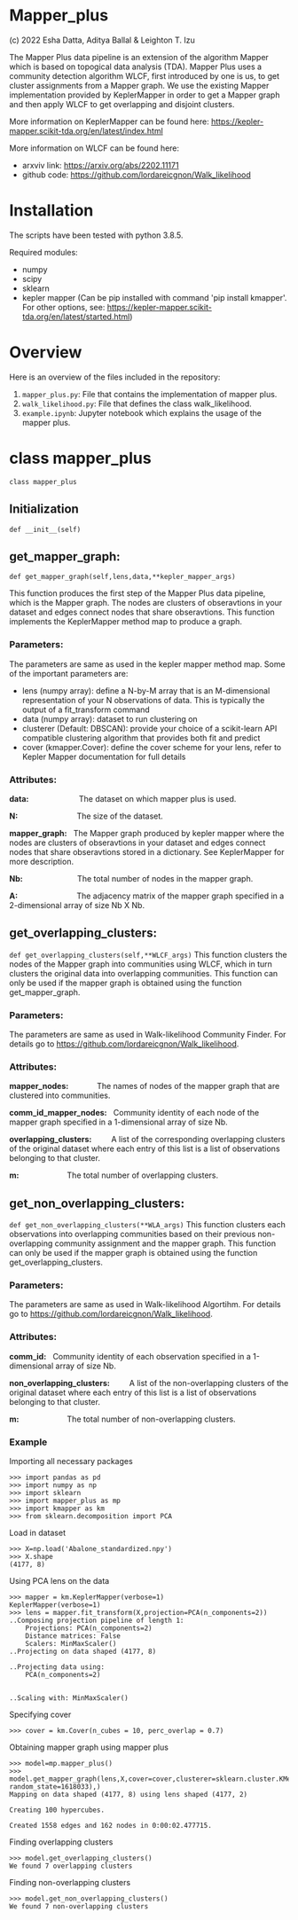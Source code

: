 # Mapper_plus

(c) 2022 Esha Datta, Aditya Ballal & Leighton T. Izu

The Mapper Plus data pipeline is an extension of the algorithm Mapper which is based on topogical data analysis (TDA). Mapper Plus uses a community detection algorithm WLCF, first introduced by one is us, to get cluster assignments from a Mapper graph. We use the existing Mapper implementation provided by KeplerMapper in order to get a Mapper graph and then apply WLCF to get overlapping and disjoint clusters. 

More information on KeplerMapper can be found here: https://kepler-mapper.scikit-tda.org/en/latest/index.html

More information on WLCF can be found here: 
- arxviv link: https://arxiv.org/abs/2202.11171
- github code: https://github.com/lordareicgnon/Walk_likelihood

# Installation

The scripts have been tested with python 3.8.5.

Required modules:
- numpy
- scipy
- sklearn
- kepler mapper (Can be pip installed with command 'pip install kmapper'. For other options, see: https://kepler-mapper.scikit-tda.org/en/latest/started.html)

# Overview

Here is an overview of the files included in the repository:
1. ```mapper_plus.py```: File that contains the implementation of mapper plus.
2. ```walk_likelihood.py```: File that defines the class walk_likelihood.
3. ```example.ipynb```: Jupyter notebook which explains the usage of the mapper plus.

# class mapper_plus

```class mapper_plus```
## Initialization
```def __init__(self)```

## get_mapper_graph:
```def get_mapper_graph(self,lens,data,**kepler_mapper_args)```

This function produces the first step of the Mapper Plus data pipeline, which is the Mapper graph. The nodes are clusters of obseravtions in your dataset and edges connect nodes that share obseravtions. This function implements the KeplerMapper method map to produce a graph.


### Parameters: 
The parameters are same as used in the kepler mapper method map. Some of the important parameters are:
- lens (numpy array): define a N-by-M array that is an M-dimensional representation of your N observations of data. This is typically the output of a fit_transform command
- data (numpy array): dataset to run clustering on 
- clusterer (Default: DBSCAN): provide your choice of a scikit-learn API compatible clustering algorithm that provides both fit and predict
- cover (kmapper.Cover): define the cover scheme for your lens, refer to Kepler Mapper documentation for full details   

### Attributes:

__data:__ &nbsp; &nbsp; &nbsp; &nbsp; &nbsp; &nbsp; &nbsp; &nbsp; &nbsp; &nbsp; &nbsp;  The dataset on which mapper plus is used.

__N:__	&nbsp; &nbsp; &nbsp; &nbsp; &nbsp; &nbsp; &nbsp; &nbsp; &nbsp; &nbsp; &nbsp; &nbsp; &nbsp; The size of the dataset.

__mapper_graph:__  &nbsp; The Mapper graph produced by kepler mapper where the nodes are clusters of obseravtions in your dataset and edges connect nodes that share obseravtions stored in a dictionary. See KeplerMapper for more description. 

__Nb:__ &nbsp; &nbsp; &nbsp; &nbsp; &nbsp; &nbsp; &nbsp; &nbsp; &nbsp; &nbsp; &nbsp; &nbsp; The total number of nodes in the mapper graph.

__A:__ &nbsp; &nbsp; &nbsp; &nbsp; &nbsp; &nbsp; &nbsp; &nbsp; &nbsp; &nbsp; &nbsp; &nbsp; &nbsp; The adjacency matrix of the mapper graph specified in a 2-dimensional array of size Nb X Nb.

## get_overlapping_clusters:
```def get_overlapping_clusters(self,**WLCF_args)```
This function clusters the nodes of the Mapper graph into communities using WLCF, which in turn clusters the original data into overlapping communities. This function can only be used if the mapper graph is obtained using the function get_mapper_graph.

### Parameters: 
The parameters are same as used in Walk-likelihood Community Finder. For details go to https://github.com/lordareicgnon/Walk_likelihood.

### Attributes:

__mapper_nodes:__  &nbsp; &nbsp; &nbsp; &nbsp; &nbsp; &nbsp; The names of nodes of the mapper graph that are clustered into communities.

__comm_id_mapper_nodes:__ &nbsp; Community identity of each node of the mapper graph specified in a 1-dimensional array of size Nb.

__overlapping_clusters:__ &nbsp; &nbsp; &nbsp; &nbsp; A list of the corresponding overlapping clusters of the original dataset where each entry of this list is a list of observations belonging to that cluster.

__m:__&nbsp; &nbsp; &nbsp; &nbsp; &nbsp; &nbsp; &nbsp; &nbsp; &nbsp; &nbsp; &nbsp; The total number of overlapping clusters.


## get_non_overlapping_clusters:
```def get_non_overlapping_clusters(**WLA_args)```
This function clusters each observations into overlapping communities based on their previous non-overlapping community assignment and the mapper graph. This function can only be used if the mapper graph is obtained using the function get_overlapping_clusters.

### Parameters: 
The parameters are same as used in Walk-likelihood Algortihm. For details go to https://github.com/lordareicgnon/Walk_likelihood.


### Attributes:

__comm_id:__ &nbsp; Community identity of each observation specified in a 1-dimensional array of size Nb.

__non_overlapping_clusters:__ &nbsp; &nbsp; &nbsp; &nbsp; A list of the non-overlapping clusters of the original dataset where each entry of this list is a list of observations belonging to that cluster.

__m:__&nbsp; &nbsp; &nbsp; &nbsp; &nbsp; &nbsp; &nbsp; &nbsp; &nbsp; &nbsp; &nbsp; The total number of non-overlapping clusters.


### Example

Importing all necessary packages
```
>>> import pandas as pd
>>> import numpy as np
>>> import sklearn
>>> import mapper_plus as mp 
>>> import kmapper as km 
>>> from sklearn.decomposition import PCA 
```

Load in dataset
```
>>> X=np.load('Abalone_standardized.npy')
>>> X.shape
(4177, 8)
```

Using PCA lens on the data
```
>>> mapper = km.KeplerMapper(verbose=1)
KeplerMapper(verbose=1)
>>> lens = mapper.fit_transform(X,projection=PCA(n_components=2))
..Composing projection pipeline of length 1:
	Projections: PCA(n_components=2)
	Distance matrices: False
	Scalers: MinMaxScaler()
..Projecting on data shaped (4177, 8)

..Projecting data using: 
	PCA(n_components=2)


..Scaling with: MinMaxScaler()
```

Specifying cover
```
>>> cover = km.Cover(n_cubes = 10, perc_overlap = 0.7)
```

Obtaining mapper graph using mapper plus
```
>>> model=mp.mapper_plus()
>>> model.get_mapper_graph(lens,X,cover=cover,clusterer=sklearn.cluster.KMeans(n_clusters=2, random_state=1618033),)
Mapping on data shaped (4177, 8) using lens shaped (4177, 2)

Creating 100 hypercubes.

Created 1558 edges and 162 nodes in 0:00:02.477715.
```

Finding overlapping clusters
```
>>> model.get_overlapping_clusters()
We found 7 overlapping clusters
```

Finding non-overlapping clusters
```
>>> model.get_non_overlapping_clusters()
We found 7 non-overlapping clusters
```
